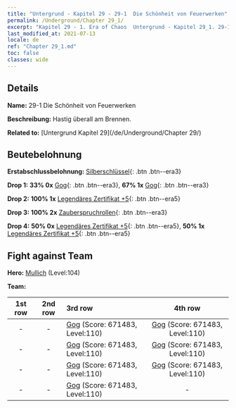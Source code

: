 ```yaml
---
title: "Untergrund - Kapitel 29 - 29-1  Die Schönheit von Feuerwerken"
permalink: /Underground/Chapter 29_1/
excerpt: "Kapitel 29 - 1. Era of Chaos  Untergrund - Kapitel 29_1. 29-1  Die Schönheit von Feuerwerken"
last_modified_at: 2021-07-13
locale: de
ref: "Chapter 29_1.md"
toc: false
classes: wide
---
```


## Details

 **Name:** 29-1  Die Schönheit von Feuerwerken

 **Beschreibung:**       Hastig überall am Brennen.

 **Related to:** [Untergrund Kapitel 29](/de/Underground/Chapter 29/)

## Beutebelohnung

 **Erstabschlussbelohnung:** [Silberschlüssel](/ItemsDE/con_693/){: .btn .btn--era3}

 **Drop 1:** **33% 0x** [Gog](/ItemsDE/unt_227/){: .btn .btn--era3}, **67% 1x** [Gog](/ItemsDE/unt_227/){: .btn .btn--era3}

 **Drop 2:** **100% 1x** [Legendäres Zertifikat +5](/ItemsDE/mat_102/){: .btn .btn--era5}

 **Drop 3:** **100% 2x** [Zauberspruchrollen](/ItemsDE/con_694/){: .btn .btn--era3}

 **Drop 4:** **50% 0x** [Legendäres Zertifikat +5](/ItemsDE/mat_102/){: .btn .btn--era5}, **50% 1x** [Legendäres Zertifikat +5](/ItemsDE/mat_102/){: .btn .btn--era5}


## Fight against Team
 **Hero:** [Mullich](/de/heroes/Mullich/) (Level:104)

 **Team:**


  | 1st row | 2nd row | 3rd row | 4th row |
  |:----:|:----:|:----|:----:|
  | - | - | [Gog](/de/units/Gog/) (Score: 671483, Level:110)  | [Gog](/de/units/Gog/) (Score: 671483, Level:110)  |
  | - | - | [Gog](/de/units/Gog/) (Score: 671483, Level:110)  | [Gog](/de/units/Gog/) (Score: 671483, Level:110)  |
  | - | - | [Gog](/de/units/Gog/) (Score: 671483, Level:110)  | [Gog](/de/units/Gog/) (Score: 671483, Level:110)  |
  | - | - | [Gog](/de/units/Gog/) (Score: 671483, Level:110)  | - |


